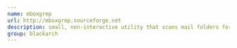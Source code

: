 ```yaml
---
name: mboxgrep
url: http://mboxgrep.sourceforge.net
description: small, non-interactive utility that scans mail folders for messages matching regular expressions. It does matching against basic and extended POSIX regular expressions, and reads and writes a variety of mailbox formats. URL : http://mboxgrep.sourceforge.net Groups : blackarch blackarch-forensic
group: blackarch
---
```

